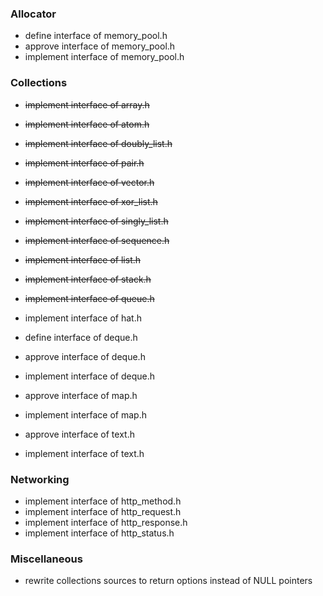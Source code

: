 ### Allocator

- define interface of memory_pool.h
- approve interface of memory_pool.h
- implement interface of memory_pool.h

### Collections 

- ~~implement interface of array.h~~
- ~~implement interface of atom.h~~
- ~~implement interface of doubly_list.h~~
- ~~implement interface of pair.h~~
- ~~implement interface of vector.h~~
- ~~implement interface of xor_list.h~~
- ~~implement interface of singly_list.h~~
- ~~implement interface of sequence.h~~
- ~~implement interface of list.h~~
- ~~implement interface of stack.h~~
- ~~implement interface of queue.h~~

- implement interface of hat.h

- define interface of deque.h
- approve interface of deque.h
- implement interface of deque.h

- approve interface of map.h
- implement interface of map.h

- approve interface of text.h
- implement interface of text.h

### Networking

- implement interface of http_method.h
- implement interface of http_request.h
- implement interface of http_response.h
- implement interface of http_status.h

### Miscellaneous

- rewrite collections sources to return options instead of NULL pointers
